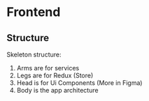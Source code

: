 # Frontend

## Structure

Skeleton structure:

1. Arms are for services
2. Legs are for Redux (Store)
3. Head is for Ui Components (More in Figma)
4. Body is the app architecture
